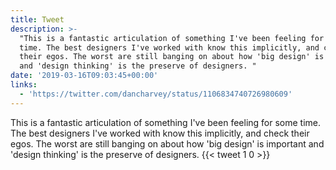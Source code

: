 ```yaml
---
title: Tweet
description: >-
  "This is a fantastic articulation of something I've been feeling for some
  time. The best designers I've worked with know this implicitly, and check
  their egos. The worst are still banging on about how 'big design' is important
  and 'design thinking' is the preserve of designers. "
date: '2019-03-16T09:03:45+00:00'
links:
  - 'https://twitter.com/dancharvey/status/1106834740726980609'
---
```

This is a fantastic articulation of something I've been feeling for some time. The best designers I've worked with know this implicitly, and check their egos. The worst are still banging on about how 'big design' is important and 'design thinking' is the preserve of designers. 
      {{< tweet 1 0 >}}
    
